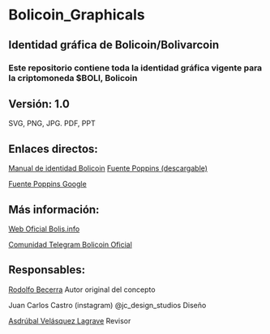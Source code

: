 # Bolicoin_Graphicals    
## Identidad gráfica de Bolicoin/Bolivarcoin   
### Este repositorio contiene toda la identidad gráfica vigente para la criptomoneda $BOLI, Bolicoin   
## Versión: 1.0   

SVG, PNG, JPG. PDF, PPT 

## Enlaces directos:   
[Manual de identidad Bolicoin](./PDF/Manual_identidad_visual_Bolicoin.pdf)
[Fuente Poppins (descargable)](./Fonts/Poppins.zip)

[Fuente Poppins Google](https://fonts.google.com/specimen/Poppins)


## Más información:   
[Web Oficial Bolis.info](https://bolis.info)  

[Comunidad Telegram Bolicoin Oficial](https://t.me/bolicoin_official)  

## Responsables:  
[Rodolfo Becerra](https://github.com/rodobe) Autor original del concepto  

Juan Carlos Castro (instagram) @jc_design_studios
Diseño  

[Asdrúbal Velásquez Lagrave](https://github.com/Visionario) Revisor  
